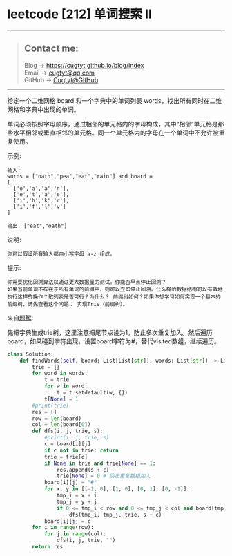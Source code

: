 # leetcode [212] 单词搜索 II

---
> ## Contact me:
> Blog -> <https://cugtyt.github.io/blog/index>  
> Email -> <cugtyt@qq.com>  
> GitHub -> [Cugtyt@GitHub](https://github.com/Cugtyt)

---

给定一个二维网格 board 和一个字典中的单词列表 words，找出所有同时在二维网格和字典中出现的单词。

单词必须按照字母顺序，通过相邻的单元格内的字母构成，其中“相邻”单元格是那些水平相邻或垂直相邻的单元格。同一个单元格内的字母在一个单词中不允许被重复使用。

示例:
```
输入: 
words = ["oath","pea","eat","rain"] and board =
[
  ['o','a','a','n'],
  ['e','t','a','e'],
  ['i','h','k','r'],
  ['i','f','l','v']
]

输出: ["eat","oath"]
```

说明:
```
你可以假设所有输入都由小写字母 a-z 组成。
```

提示:
```
你需要优化回溯算法以通过更大数据量的测试。你能否早点停止回溯？
如果当前单词不存在于所有单词的前缀中，则可以立即停止回溯。什么样的数据结构可以有效地执行这样的操作？散列表是否可行？为什么？ 前缀树如何？如果你想学习如何实现一个基本的前缀树，请先查看这个问题： 实现Trie（前缀树）。
```

来自[题解](https://leetcode-cn.com/problems/word-search-ii/solution/qian-zhui-shu-dfs-by-powcai/):

先把字典生成trie树，这里注意把尾节点设为1，防止多次重复加入。然后遍历board，如果碰到字符出现，设置board字符为#，替代visited数组，继续遍历。

``` python
class Solution:
    def findWords(self, board: List[List[str]], words: List[str]) -> List[str]:
        trie = {}
        for word in words:
            t = trie
            for w in word:
                t = t.setdefault(w, {})
            t[None] = 1
        #print(trie)
        res = []
        row = len(board)
        col = len(board[0])
        def dfs(i, j, trie, s):
            #print(i, j, trie, s)
            c = board[i][j]
            if c not in trie: return
            trie = trie[c]
            if None in trie and trie[None] == 1:
                res.append(s + c)
                trie[None] = 0 # 防止重复数组加入
            board[i][j] = "#"
            for x, y in [[-1, 0], [1, 0], [0, 1], [0, -1]]:
                tmp_i = x + i
                tmp_j = y + j
                if 0 <= tmp_i < row and 0 <= tmp_j < col and board[tmp_i][tmp_j] != "#":
                    dfs(tmp_i, tmp_j, trie, s + c)
            board[i][j] = c
        for i in range(row):
            for j in range(col):
                dfs(i, j, trie, "")
        return res
```